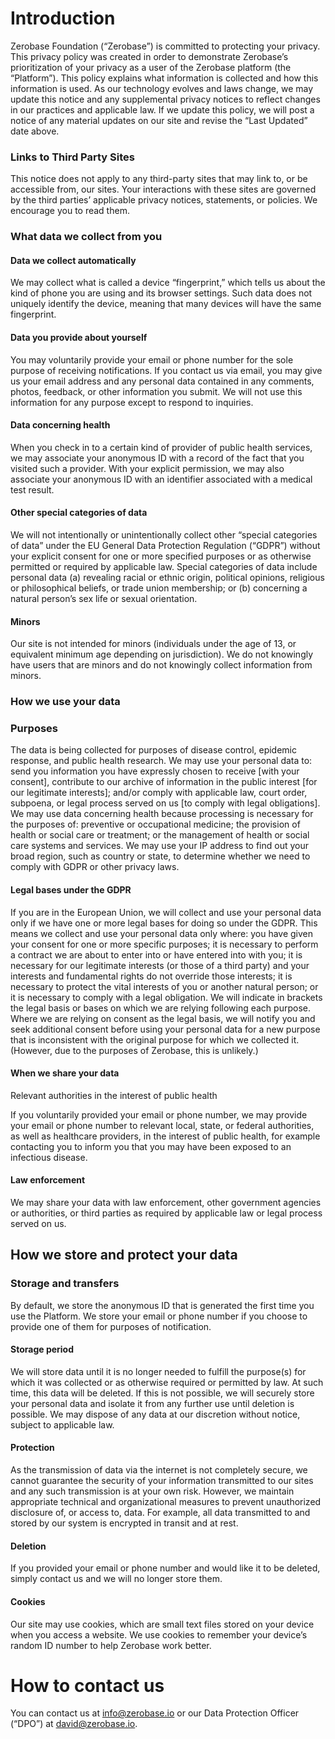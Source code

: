# Introduction
Zerobase Foundation (“Zerobase”) is committed to protecting your privacy. This privacy policy was created in order to demonstrate Zerobase’s prioritization of your privacy as a user of the Zerobase platform (the “Platform”). This policy explains what information is collected and how this information is used. As our technology evolves and laws change, we may update this notice and any supplemental privacy notices to reflect changes in our practices and applicable law. If we update this policy, we will post a notice of any material updates on our site and revise the “Last Updated” date above.

### Links to Third Party Sites

This notice does not apply to any third-party sites that may link to, or be accessible from, our sites. Your interactions with these sites are governed by the third parties’ applicable privacy notices, statements, or policies. We encourage you to read them.

### What data we collect from you

#### Data we collect automatically
We may collect what is called a device “fingerprint,” which tells us about the kind of phone you are using and its browser settings. Such data does not uniquely identify the device, meaning that many devices will have the same fingerprint.

#### Data you provide about yourself
You may voluntarily provide your email or phone number for the sole purpose of receiving notifications. If you contact us via email, you may give us your email address and any personal data contained in any comments, photos, feedback, or other information you submit. We will not use this information for any purpose except to respond to inquiries.

#### Data concerning health
When you check in to a certain kind of provider of public health services, we may associate your anonymous ID with a record of the fact that you visited such a provider. With your explicit permission, we may also associate your anonymous ID with an identifier associated with a medical test result.

#### Other special categories of data
We will not intentionally or unintentionally collect other “special categories of data” under the EU General Data Protection Regulation (“GDPR”) without your explicit consent for one or more specified purposes or as otherwise permitted or required by applicable law. Special categories of data include personal data (a) revealing racial or ethnic origin, political opinions, religious or philosophical beliefs, or trade union membership; or (b) concerning a natural person’s sex life or sexual orientation.

#### Minors
Our site is not intended for minors (individuals under the age of 13, or equivalent minimum age depending on jurisdiction). We do not knowingly have users that are minors and do not knowingly collect information from minors.

### How we use your data

### Purposes
The data is being collected for purposes of disease control, epidemic response, and public health research. We may use your personal data to: send you information you have expressly chosen to receive [with your consent], contribute to our archive of information in the public interest [for our legitimate interests]; and/or comply with applicable law, court order, subpoena, or legal process served on us [to comply with legal obligations]. We may use data concerning health because processing is necessary for the purposes of: preventive or occupational medicine; the provision of health or social care or treatment; or the management of health or social care systems and services. We may use your IP address to find out your broad region, such as country or state, to determine whether we need to comply with GDPR or other privacy laws.

#### Legal bases under the GDPR
If you are in the European Union, we will collect and use your personal data only if we have one or more legal bases for doing so under the GDPR. This means we collect and use your personal data only where: you have given your consent for one or more specific purposes; it is necessary to perform a contract we are about to enter into or have entered into with you; it is necessary for our legitimate interests (or those of a third party) and your interests and fundamental rights do not override those interests; it is necessary to protect the vital interests of you or another natural person; or it is necessary to comply with a legal obligation. We will indicate in brackets the legal basis or bases on which we are relying following each purpose. Where we are relying on consent as the legal basis, we will notify you and seek additional consent before using your personal data for a new purpose that is inconsistent with the original purpose for which we collected it. (However, due to the purposes of Zerobase, this is unlikely.)

#### When we share your data
Relevant authorities in the interest of public health

If you voluntarily provided your email or phone number, we may provide your email or phone number to relevant local, state, or federal authorities, as well as healthcare providers, in the interest of public health, for example contacting you to inform you that you may have been exposed to an infectious disease.

#### Law enforcement
We may share your data with law enforcement, other government agencies or authorities, or third parties as required by applicable law or legal process served on us.

## How we store and protect your data

### Storage and transfers

By default, we store the anonymous ID that is generated the first time you use the Platform. We store your email or phone number if you choose to provide one of them for purposes of notification.

#### Storage period

We will store data until it is no longer needed to fulfill the purpose(s) for which it was collected or as otherwise required or permitted by law. At such time, this data will be deleted. If this is not possible, we will securely store your personal data and isolate it from any further use until deletion is possible. We may dispose of any data at our discretion without notice, subject to applicable law.

#### Protection

As the transmission of data via the internet is not completely secure, we cannot guarantee the security of your information transmitted to our sites and any such transmission is at your own risk. However, we maintain appropriate technical and organizational measures to prevent unauthorized disclosure of, or access to, data. For example, all data transmitted to and stored by our system is encrypted in transit and at rest.

#### Deletion

If you provided your email or phone number and would like it to be deleted, simply contact us and we will no longer store them.

#### Cookies

Our site may use cookies, which are small text files stored on your device when you access a website. We use cookies to remember your device’s random ID number to help Zerobase work better.

# How to contact us
You can contact us at info@zerobase.io or our Data Protection Officer (“DPO”) at david@zerobase.io.
